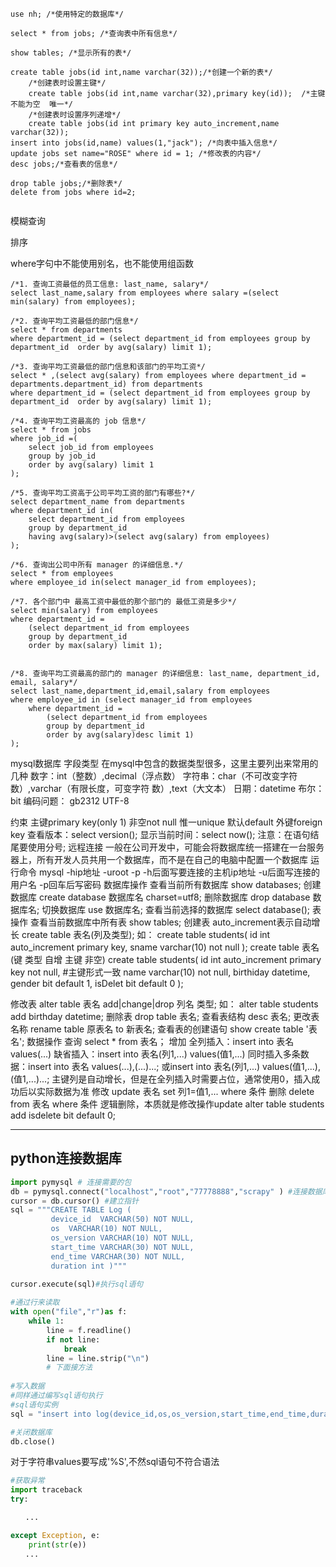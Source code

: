 ```mysql
use nh; /*使用特定的数据库*/

select * from jobs; /*查询表中所有信息*/

show tables; /*显示所有的表*/

create table jobs(id int,name varchar(32));/*创建一个新的表*/
	/*创建表时设置主键*/
	create table jobs(id int,name varchar(32),primary key(id));  /*主键 不能为空  唯一*/
	/*创建表时设置序列递增*/
	create table jobs(id int primary key auto_increment,name varchar(32)); 
insert into jobs(id,name) values(1,"jack"); /*向表中插入信息*/
update jobs set name="ROSE" where id = 1; /*修改表的内容*/
desc jobs;/*查看表的信息*/

drop table jobs;/*删除表*/
delete from jobs where id=2;


```

模糊查询

排序

where字句中不能使用别名，也不能使用组函数

```mysql
/*1. 查询工资最低的员工信息: last_name, salary*/
select last_name,salary from employees where salary =(select min(salary) from employees);

/*2. 查询平均工资最低的部门信息*/
select * from departments 
where department_id = (select department_id from employees group by department_id  order by avg(salary) limit 1);

/*3. 查询平均工资最低的部门信息和该部门的平均工资*/
select * ,(select avg(salary) from employees where department_id = departments.department_id) from departments 
where department_id = (select department_id from employees group by department_id  order by avg(salary) limit 1);

/*4. 查询平均工资最高的 job 信息*/
select * from jobs
where job_id =(
	select job_id from employees
	group by job_id
	order by avg(salary) limit 1
);

/*5. 查询平均工资高于公司平均工资的部门有哪些?*/
select department_name from departments
where department_id in(
	select department_id from employees
	group by department_id
	having avg(salary)>(select avg(salary) from employees)
);

/*6. 查询出公司中所有 manager 的详细信息.*/
select * from employees
where employee_id in(select manager_id from employees);

/*7. 各个部门中 最高工资中最低的那个部门的 最低工资是多少*/
select min(salary) from employees
where department_id = 
	(select department_id from employees
	group by department_id 
	order by max(salary) limit 1);


/*8. 查询平均工资最高的部门的 manager 的详细信息: last_name, department_id, email, salary*/
select last_name,department_id,email,salary from employees
where employee_id in (select manager_id from employees
	where department_id =
		(select department_id from employees
		group by department_id
		order by avg(salary)desc limit 1)
);
```

mysql数据库
字段类型
在mysql中包含的数据类型很多，这里主要列出来常用的几种
数字：int（整数）,decimal（浮点数）
字符串：char（不可改变字符数）,varchar（有限长度，可变字符       数）,text（大文本）
日期：datetime
布尔：bit
            编码问题： gb2312  UTF-8

约束
主键primary key(only 1)
非空not null
惟一unique
默认default
外键foreign key
查看版本：select version();
显示当前时间：select now();
注意：在语句结尾要使用分号;
远程连接
一般在公司开发中，可能会将数据库统一搭建在一台服务器上，所有开发人员共用一个数据库，而不是在自己的电脑中配置一个数据库
运行命令
mysql -hip地址 -uroot -p
-h后面写要连接的主机ip地址
-u后面写连接的用户名
-p回车后写密码
数据库操作
查看当前所有数据库
show databases;
创建数据库
create database 数据库名 charset=utf8;
删除数据库
drop database 数据库名;
切换数据库
use 数据库名;
查看当前选择的数据库
select database();
表操作
查看当前数据库中所有表
show tables;
创建表
auto_increment表示自动增长
create table 表名(列及类型);
如：
create table students(
id int auto_increment primary key,
sname varchar(10) not null
);
create table 表名(键 类型 自增 主键 非空)
        create table students(
        id int auto_increment primary key not null, #主键形式一致
        name varchar(10) not null,
        birthiday datetime,
        gender bit default 1,
        isDelet bit default 0
        );

修改表
alter table 表名 add|change|drop 列名 类型;
如：
alter table students add birthday datetime;
删除表
drop table 表名;
查看表结构
desc 表名;
更改表名称
rename table 原表名 to 新表名;
查看表的创建语句
show create table '表名';
数据操作
查询
select * from 表名；
增加
全列插入：insert into 表名 values(...)
缺省插入：insert into 表名(列1,...) values(值1,...)
同时插入多条数据：insert into 表名 values(...),(...)...;
或insert into 表名(列1,...) values(值1,...),(值1,...)...;
主键列是自动增长，但是在全列插入时需要占位，通常使用0，插入成功后以实际数据为准
修改
update 表名 set 列1=值1,... where 条件
删除
delete from 表名 where 条件
逻辑删除，本质就是修改操作update
alter table students add isdelete bit default 0;

---

## python连接数据库

```python
import pymysql # 连接需要的包
db = pymysql.connect("localhost","root","77778888","scrapy" ) #连接数据库
cursor = db.cursor() #建立指针
sql = """CREATE TABLE Log (
         device_id  VARCHAR(50) NOT NULL,
         os  VARCHAR(10) NOT NULL,
         os_version VARCHAR(10) NOT NULL,  
         start_time VARCHAR(30) NOT NULL,
         end_time VARCHAR(30) NOT NULL,
         duration int )"""
 
cursor.execute(sql)#执行sql语句

#通过行来读取
with open("file","r")as f:
    while 1:
        line = f.readline()
        if not line:
            break
        line = line.strip("\n")
        # 下面接方法
        
#写入数据
#同样通过编写sql语句执行
#sql语句实例
sql = "insert into log(device_id,os,os_version,start_time,end_time,duration)values('%s', '%s','%s', '%s','%s',%d)"%(tags[0],tags[1],tags[2],tags[3],tags[4],int(tags[5]))

#关闭数据库
db.close()

```

对于字符串values要写成'%S',不然sql语句不符合语法

```python
#获取异常
import traceback
try:

　　...

except Exception, e:
	print(str(e))
　　...
```

